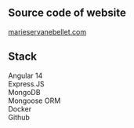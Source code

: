 ## Source code of website

[marieservanebellet.com](https://marieservanebellet.com)

## Stack 

Angular 14  
Express.JS  
MongoDB  
Mongoose ORM  
Docker  
Github  

